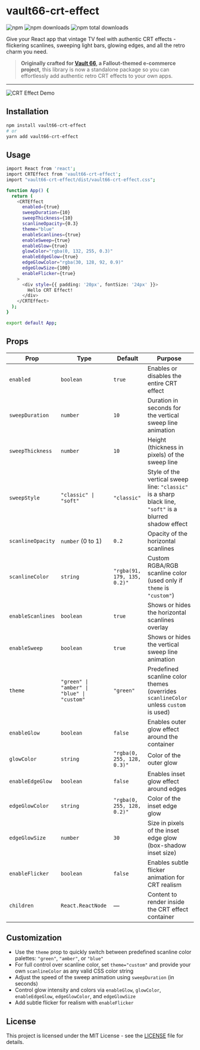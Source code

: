 # vault66-crt-effect
![npm](https://img.shields.io/npm/v/vault66-crt-effect?style=flat-square)
![npm downloads](https://img.shields.io/npm/dw/vault66-crt-effect?style=flat-square)
![npm total downloads](https://img.shields.io/npm/dt/vault66-crt-effect?style=flat-square)

Give your React app that vintage TV feel with authentic CRT effects - flickering scanlines, sweeping light bars, glowing edges, and all the retro charm you need.

> **Originally crafted for [Vault 66](https://github.com/mdombrov-33/vault-66-store), a Fallout-themed e-commerce project,** this library is now a standalone package so you can effortlessly add authentic retro CRT effects to your own apps.

---

![CRT Effect Demo](./crt.gif)

## Installation

```bash
npm install vault66-crt-effect
# or
yarn add vault66-crt-effect
```

## Usage

```bash
import React from 'react';
import CRTEffect from 'vault66-crt-effect';
import "vault66-crt-effect/dist/vault66-crt-effect.css";

function App() {
  return (
    <CRTEffect
      enabled={true}
      sweepDuration={10}
      sweepThickness={10}
      scanlineOpacity={0.3}
      theme="blue"
      enableScanlines={true}
      enableSweep={true}
      enableGlow={true}
      glowColor="rgba(0, 132, 255, 0.3)"
      enableEdgeGlow={true}
      edgeGlowColor="rgba(30, 128, 92, 0.9)"
      edgeGlowSize={100}
      enableFlicker={true}
    >
      <div style={{ padding: '20px', fontSize: '24px' }}>
        Hello CRT Effect!
      </div>
    </CRTEffect>
  );
}

export default App;
```

## Props

| Prop              | Type                                       | Default                     | Purpose                                                                                                  |
| ----------------- | ------------------------------------------ | --------------------------- | -------------------------------------------------------------------------------------------------------- |
| `enabled`         | `boolean`                                  | `true`                      | Enables or disables the entire CRT effect                                                                |
| `sweepDuration`   | `number`                                   | `10`                        | Duration in seconds for the vertical sweep line animation                                                |
| `sweepThickness`  | `number`                                   | `10`                        | Height (thickness in pixels) of the sweep line                                                           |
| `sweepStyle`      | `"classic" \| "soft"`                      | `"classic"`                 | Style of the vertical sweep line: `"classic"` is a sharp black line, `"soft"` is a blurred shadow effect |
| `scanlineOpacity` | `number` (0 to 1)                          | `0.2`                       | Opacity of the horizontal scanlines                                                                      |
| `scanlineColor`   | `string`                                   | `"rgba(91, 179, 135, 0.2)"` | Custom RGBA/RGB scanline color (used only if `theme` is `"custom"`)                                      |
| `enableScanlines` | `boolean`                                  | `true`                      | Shows or hides the horizontal scanlines overlay                                                          |
| `enableSweep`     | `boolean`                                  | `true`                      | Shows or hides the vertical sweep line animation                                                         |
| `theme`           | `"green" \| "amber" \| "blue" \| "custom"` | `"green"`                   | Predefined scanline color themes (overrides `scanlineColor` unless `custom` is used)                     |
| `enableGlow`      | `boolean`                                  | `false`                     | Enables outer glow effect around the container                                                           |
| `glowColor`       | `string`                                   | `"rgba(0, 255, 128, 0.3)"`  | Color of the outer glow                                                                                  |
| `enableEdgeGlow`  | `boolean`                                  | `false`                     | Enables inset glow effect around edges                                                                   |
| `edgeGlowColor`   | `string`                                   | `"rgba(0, 255, 128, 0.2)"`  | Color of the inset edge glow                                                                             |
| `edgeGlowSize`    | `number`                                   | `30`                        | Size in pixels of the inset edge glow (box-shadow inset size)                                            |
| `enableFlicker`   | `boolean`                                  | `false`                     | Enables subtle flicker animation for CRT realism                                                         |
| `children`        | `React.ReactNode`                          | —                           | Content to render inside the CRT effect container                                                        |

## Customization

- Use the `theme` prop to quickly switch between predefined scanline color palettes: `"green"`, `"amber"`, or `"blue"`
- For full control over scanline color, set `theme="custom"` and provide your own `scanlineColor` as any valid CSS color string
- Adjust the speed of the sweep animation using `sweepDuration` (in seconds)
- Control glow intensity and colors via `enableGlow`, `glowColor`, `enableEdgeGlow`, `edgeGlowColor`, and `edgeGlowSize`
- Add subtle flicker for realism with `enableFlicker`

## License

This project is licensed under the MIT License - see the [LICENSE](LICENSE) file for details.
